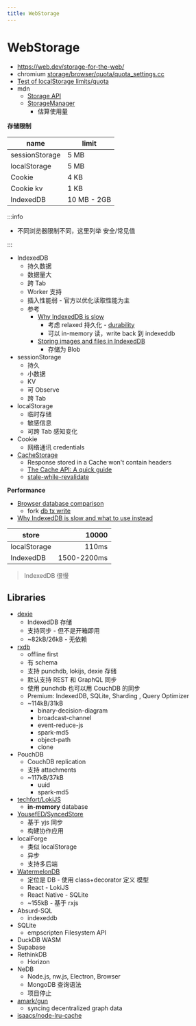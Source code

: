 ```yaml
---
title: WebStorage
---
```


# WebStorage

- https://web.dev/storage-for-the-web/
- chromium [storage/browser/quota/quota_settings.cc](https://chromium.googlesource.com/chromium/src/+/refs/heads/main/storage/browser/quota/quota_settings.cc)
- [Test of localStorage limits/quota](https://arty.name/localstorage.html)
- mdn
  - [Storage API](https://developer.mozilla.org/en-US/docs/Web/API/Storage_API)
  - [StorageManager](https://developer.mozilla.org/en-US/docs/Web/API/StorageManager)
    - 估算使用量

**存储限制**

| name           | limit       |
| -------------- | ----------- |
| sessionStorage | 5 MB        |
| localStorage   | 5 MB        |
| Cookie         | 4 KB        |
| Cookie kv      | 1 KB        |
| IndexedDB      | 10 MB - 2GB |

:::info

- 不同浏览器限制不同，这里列举 安全/常见值

:::

- IndexedDB
  - 持久数据
  - 数据量大
  - 跨 Tab
  - Worker 支持
  - 插入性能弱 - 官方以优化读取性能为主
  - 参考
    - [Why IndexedDB is slow](https://rxdb.info/slow-indexeddb.html)
      - 考虑 relaxed 持久化 - [durability](https://developer.mozilla.org/en-US/docs/Web/API/IDBTransaction/durability)
      - 可以 in-memory 读，write back 到 indexeddb
    - [Storing images and files in IndexedDB](https://hacks.mozilla.org/2012/02/storing-images-and-files-in-indexeddb/)
      - 存储为 Blob
- sessionStorage
  - 持久
  - 小数据
  - KV
  - 可 Observe
  - 跨 Tab
- localStorage
  - 临时存储
  - 敏感信息
  - 可跨 Tab 感知变化
- Cookie
  - 网络通讯 credentials
- [CacheStorage](https://developer.mozilla.org/en-US/docs/Web/API/Cache)
  - Response stored in a Cache won't contain headers
  - [The Cache API: A quick guide](https://web.dev/cache-api-quick-guide/)
  - [stale-while-revalidate](https://www.mnot.net/blog/2007/12/12/stale)

**Performance**

- [Browser database comparison](https://nolanlawson.github.io/database-comparison/)
  - fork [db tx write](https://pubkey.github.io/client-side-databases/database-comparison/index.html)
- [Why IndexedDB is slow and what to use instead](https://rxdb.info/slow-indexeddb.html)

| store        |       10000 |
| ------------ | ----------: |
| localStorage |       110ms |
| IndexedDB    | 1500-2200ms |

> IndexedDB 很慢

## Libraries

- [dexie](../script/lib/dexie.md)
  - IndexedDB 存储
  - 支持同步 - 但不是开箱即用
  - ~82kB/26kB - 无依赖
- [rxdb](https://github.com/pubkey/rxdb)
  - offline first
  - 有 schema
  - 支持 punchdb, lokijs, dexie 存储
  - 默认支持 REST 和 GraphQL 同步
  - 使用 punchdb 也可以用 CouchDB 的同步
  - Premium: IndexedDB, SQLite, Sharding , Query Optimizer
  - ~114kB/31kB
    - binary-decision-diagram
    - broadcast-channel
    - event-reduce-js
    - spark-md5
    - object-path
    - clone
- PouchDB
  - CouchDB replication
  - 支持 attachments
  - ~117kB/37kB
    - uuid
    - spark-md5
- [techfort/LokiJS](https://github.com/techfort/LokiJS)
  - **in-memory** database
- [YousefED/SyncedStore](https://github.com/YousefED/SyncedStore)
  - 基于 yjs 同步
  - 构建协作应用
- localForge
  - 类似 localStorage
  - 异步
  - 支持多后端
- [WatermelonDB](https://github.com/Nozbe/WatermelonDB)
  - 定位是 DB - 使用 class+decorator 定义 模型
  - React - LokiJS
  - React Native - SQLite
  - ~155kB - 基于 rxjs
- Absurd-SQL
  - indexeddb
- SQLite
  - empscripten Filesystem API
- DuckDB WASM
- Supabase
- RethinkDB
  - Horizon
- NeDB
  - Node.js, nw.js, Electron, Browser
  - MongoDB 查询语法
  - 项目停止
- [amark/gun](https://github.com/amark/gun)
  - syncing decentralized graph data
- [isaacs/node-lru-cache](https://github.com/isaacs/node-lru-cache)
